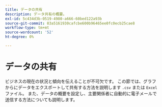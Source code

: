 ```yaml
---
title: データの共有
description: データ共有の概要。
exl-id: 5c434d3b-0519-4980-a666-60bed122a93b
source-git-commit: 03a5161930cafcbe600b96465ee0fc0ecb25cae8
workflow-type: tm+mt
source-wordcount: '52'
ht-degree: 0%

---
```


# データの共有

ビジネスの現在の状況と傾向を伝えることが不可欠です。 この節では、グラフからにデータをエクスポートして共有する方法を説明します `.csv` または `Excel` ファイル。 また、データの概要を設定し、主要関係者に自動的に電子メールで送信する方法についても説明します。
